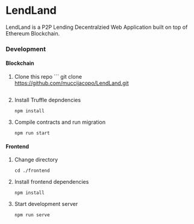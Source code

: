 # LendLand

LendLand is a P2P Lending Decentralzied Web Application built on top of Ethereum Blockchain.

### Development
#### Blockchain
1. Clone this repo
    ´´´
    git clone https://github.com/muccijacopo/LendLand.git
    ```
2. Install Truffle depndencies
    ```
    npm install
    ```
3. Compile contracts and run migration
    ```
    npm run start
    ```
#### Frontend
1. Change directory
    ```
    cd ./frontend
    ```
2. Install frontend dependencies
    ```
    npm install
    ```
3. Start development server
    ```
    npm run serve
    ```
    
    
